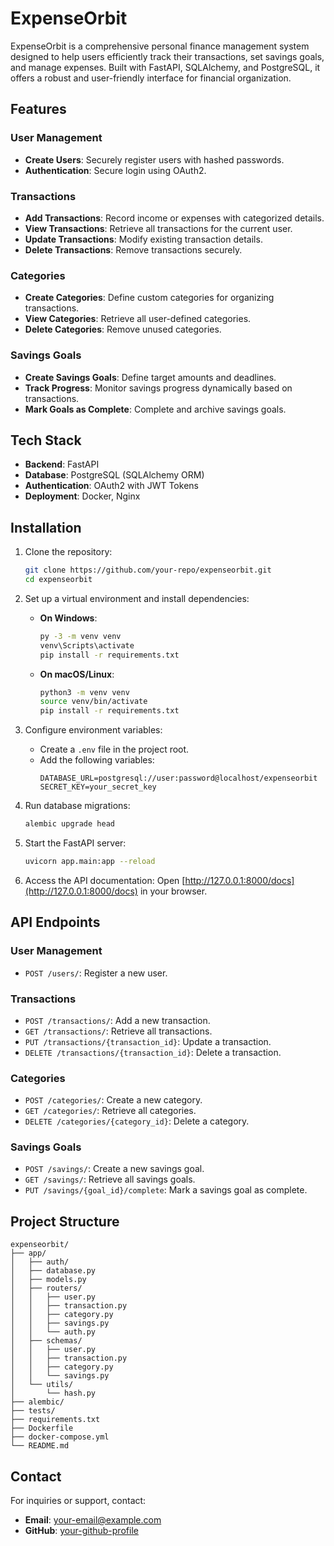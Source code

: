 # ExpenseOrbit

ExpenseOrbit is a comprehensive personal finance management system designed to help users efficiently track their transactions, set savings goals, and manage expenses. Built with FastAPI, SQLAlchemy, and PostgreSQL, it offers a robust and user-friendly interface for financial organization.

## Features

### User Management
- **Create Users**: Securely register users with hashed passwords.
- **Authentication**: Secure login using OAuth2.

### Transactions
- **Add Transactions**: Record income or expenses with categorized details.
- **View Transactions**: Retrieve all transactions for the current user.
- **Update Transactions**: Modify existing transaction details.
- **Delete Transactions**: Remove transactions securely.

### Categories
- **Create Categories**: Define custom categories for organizing transactions.
- **View Categories**: Retrieve all user-defined categories.
- **Delete Categories**: Remove unused categories.

### Savings Goals
- **Create Savings Goals**: Define target amounts and deadlines.
- **Track Progress**: Monitor savings progress dynamically based on transactions.
- **Mark Goals as Complete**: Complete and archive savings goals.

## Tech Stack

- **Backend**: FastAPI
- **Database**: PostgreSQL (SQLAlchemy ORM)
- **Authentication**: OAuth2 with JWT Tokens
- **Deployment**: Docker, Nginx

## Installation

1. Clone the repository:
   ```bash
   git clone https://github.com/your-repo/expenseorbit.git
   cd expenseorbit
   ```

2. Set up a virtual environment and install dependencies:

   - **On Windows**:
     ```bash
     py -3 -m venv venv
     venv\Scripts\activate
     pip install -r requirements.txt
     ```

   - **On macOS/Linux**:
     ```bash
     python3 -m venv venv
     source venv/bin/activate
     pip install -r requirements.txt
     ```

3. Configure environment variables:
   - Create a `.env` file in the project root.
   - Add the following variables:
     ```env
     DATABASE_URL=postgresql://user:password@localhost/expenseorbit
     SECRET_KEY=your_secret_key
     ```

4. Run database migrations:
   ```bash
   alembic upgrade head
   ```

5. Start the FastAPI server:
   ```bash
   uvicorn app.main:app --reload
   ```

6. Access the API documentation:
   Open [http://127.0.0.1:8000/docs](http://127.0.0.1:8000/docs) in your browser.

## API Endpoints

### User Management
- `POST /users/`: Register a new user.

### Transactions
- `POST /transactions/`: Add a new transaction.
- `GET /transactions/`: Retrieve all transactions.
- `PUT /transactions/{transaction_id}`: Update a transaction.
- `DELETE /transactions/{transaction_id}`: Delete a transaction.

### Categories
- `POST /categories/`: Create a new category.
- `GET /categories/`: Retrieve all categories.
- `DELETE /categories/{category_id}`: Delete a category.

### Savings Goals
- `POST /savings/`: Create a new savings goal.
- `GET /savings/`: Retrieve all savings goals.
- `PUT /savings/{goal_id}/complete`: Mark a savings goal as complete.

## Project Structure

```
expenseorbit/
├── app/
│   ├── auth/
│   ├── database.py
│   ├── models.py
│   ├── routers/
│   │   ├── user.py
│   │   ├── transaction.py
│   │   ├── category.py
│   │   ├── savings.py
│   │   └── auth.py
│   ├── schemas/
│   │   ├── user.py
│   │   ├── transaction.py
│   │   ├── category.py
│   │   └── savings.py
│   └── utils/
│       └── hash.py
├── alembic/
├── tests/
├── requirements.txt
├── Dockerfile
├── docker-compose.yml
└── README.md
```


## Contact

For inquiries or support, contact:
- **Email**: your-email@example.com
- **GitHub**: [your-github-profile](https://github.com/your-profile)
